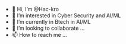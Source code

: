 - 👋 Hi, I’m @Hac-kro
- 👀 I’m interested in Cyber Security and AI/ML
- 🌱 I’m currently in Btech in AI/ML
- 💞️ I’m looking to collaborate ...
- 📫 How to reach me ...

<!---
Hac-kro/Hac-kro is a ✨ special ✨ repository because its `README.md` (this file) appears on your GitHub profile.
You can click the Preview link to take a look at your changes.
--->
